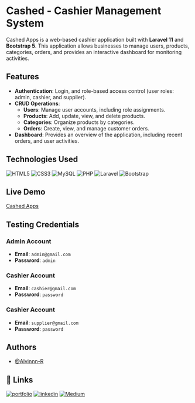 # Cashed - Cashier Management System

Cashed Apps is a web-based cashier application built with **Laravel 11** and **Bootstrap 5**. This application allows businesses to manage users, products, categories, orders, and provides an interactive dashboard for monitoring activities.


## Features

- **Authentication**: Login, and role-based access control (user roles: admin, cashier, and supplier).
- **CRUD Operations**:
  - **Users**: Manage user accounts, including role assignments.
  - **Products**: Add, update, view, and delete products.
  - **Categories**: Organize products by categories.
  - **Orders**: Create, view, and manage customer orders.
- **Dashboard**: Provides an overview of the application, including recent orders, and user activities.


## Technologies Used
![HTML5](https://img.shields.io/badge/html5-%23E34F26.svg?style=for-the-badge&logo=html5&logoColor=white)
![CSS3](https://img.shields.io/badge/css3-%231572B6.svg?style=for-the-badge&logo=css3&logoColor=white)
![MySQL](https://img.shields.io/badge/mysql-4479A1.svg?style=for-the-badge&logo=mysql&logoColor=white)
![PHP](https://img.shields.io/badge/php-%23777BB4.svg?style=for-the-badge&logo=php&logoColor=white)
![Laravel](https://img.shields.io/badge/laravel-%23FF2D20.svg?style=for-the-badge&logo=laravel&logoColor=white)
![Bootstrap](https://img.shields.io/badge/bootstrap-%238511FA.svg?style=for-the-badge&logo=bootstrap&logoColor=white)

## Live Demo

[Cashed Apps](https://cashed.alvinramatech.com/)


## Testing Credentials

### Admin Account
- **Email**: `admin@gmail.com`
- **Password**: `admin`

### Cashier Account
- **Email**: `cashier@gmail.com`
- **Password**: `password`

### Cashier Account
- **Email**: `supplier@gmail.com`
- **Password**: `password`


## Authors

- [@Alvinnn-R](https://www.github.com/Alvinnn-R)


## 🔗 Links
[![portfolio](https://img.shields.io/badge/my_portfolio-000?style=for-the-badge&logo=ko-fi&logoColor=white)](https://alvinramatech.com/)
[![linkedin](https://img.shields.io/badge/linkedin-0A66C2?style=for-the-badge&logo=linkedin&logoColor=white)](https://linkedin.com/in/alvin-rama-saputra)
[![Medium](https://img.shields.io/badge/Medium-12100E?style=for-the-badge&logo=medium&logoColor=white)](https://medium.com/@alvinramasaputra03)

